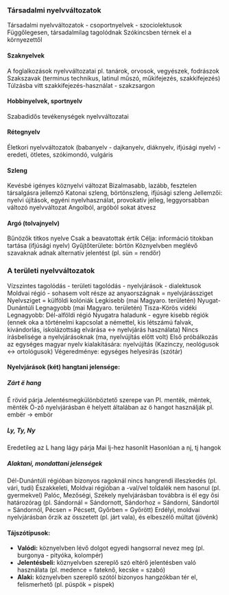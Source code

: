 ### Társadalmi nyelvváltozatok
Társadalmi nyelvváltozatok - csoportnyelvek - szociolektusok
Függőlegesen, társadalmilag tagolódnak
Szókincsben térnek el a környezettől
#### Szaknyelvek
A foglalkozások nyelvváltozatai
pl. tanárok, orvosok, vegyészek, fodrászok
Szakszavak (terminus technikus, latinul műszó, műkifejezés, szakkifejezés)
Túlzásba vitt szakkifejezés-használat - szakzsargon
#### Hobbinyelvek, sportnyelv
Szabadidős tevékenységek nyelvváltozatai
#### Rétegnyelv
Életkori nyelvváltozatok (babanyelv - dajkanyelv, diáknyelv, ifjúsági nyelv) - eredeti, ötletes, szókimondó, vulgáris
#### Szleng
Kevésbé igényes köznyelvi változat
Bizalmasabb, lazább, fesztelen társalgásra jellemző
Katonai szleng, börtönszleng, ifjúsági szleng
Jellemzői: nyelvi újítások, egyéni nyelvhasználat, provokatív jelleg, leggyorsabban változó nyelvváltozat
Angolból, argóból sokat átvesz
#### Argó (tolvajnyelv)
Bűnözők titkos nyelve
Csak a beavatottak értik
Célja: információ titokban tartása (ifjúsági nyelv)
Gyűjtőterülete: börtön
Köznyelvben meglévő szavaknak adnak alternatív jelentést (pl. sün = rendőr)

### A területi nyelvváltozatok
Vízszintes tagolódás - területi tagolódás - nyelvjárások - dialektusok
Moldvai régió - sohasem volt része az anyaországnak = nyelvjárássziget
Nyelvsziget = külföldi kolóniák
Legkisebb (mai Magyaro. területén) Nyugat-Dunántúli
Legnagyobb (mai Magyaro. területén) Tisza-Körös vidéki
Legnagyobb: Dél-alföldi régió
Nyugatra haladunk - egyre kisebb régiók (ennek oka a történelmi kapcsolat a némettel, kis létszámú falvak, kivándorlás, iskolázottság elvárása ↔ nyelvjárás használata)
Nincs írásbelisége a nyelvjárásoknak (ma, nyelvújítás előtt volt)
Első próbálkozás az egységes magyar nyelv kialakítására: nyelvújítás (Kazinczy, neológusok ↔ ortológusok)
Végeredménye: egységes helyesírás (szótár)
#### Nyelvjárások (két) hangtani jelensége:
##### Zárt ë hang
É rövid párja
Jelentésmegkülönböztető szerepe van
Pl. mentëk, mëntek, mëntëk
Ö-ző nyelvjárásban ë helyett általában az ö hangot használják pl. embër $\to$ embör
##### Ly, Ty, Ny
Eredetileg az L hang lágy párja
Mai lj-hez hasonlít
Hasonlóan a nj, tj hangok
##### Alaktani, mondattani jelenségek
Dél-Dunántúli régióban bizonyos ragoknál nincs hangrendi illeszkedés (pl. vári, tudi)
Északkeleti, Moldvai régióban a -val/vel toldalék nem hasonul (pl. gyermekvel)
Palóc, Mezőségi, Székely nyelvjárásban továbbra is él egy ősi határozórag (pl. Sándornál = Sándornott, Sándorhoz = Sándorni, Sándortól = Sándornól, Pécsen = Pécsett, Győrben = Győrött)
Erdélyi, moldvai nyelvjárásban őrzik az összetett (pl. járt vala), és elbeszélő múltat (jövénk)
#### Tájszótípusok:
- **Valódi:** köznyelvben lévő dolgot egyedi hangsorral nevez meg (pl. burgonya - pityóka, kolompér)
- **Jelentésbeli:** köznyelvben szereplő szó eltérő jelentésben való használata (pl. medence = fateknő, kecske = szabó) 
- **Alaki:** köznyelvben szereplő szótól bizonyos hangzókban tér el, felismerhető (pl. püspök = pispek)
